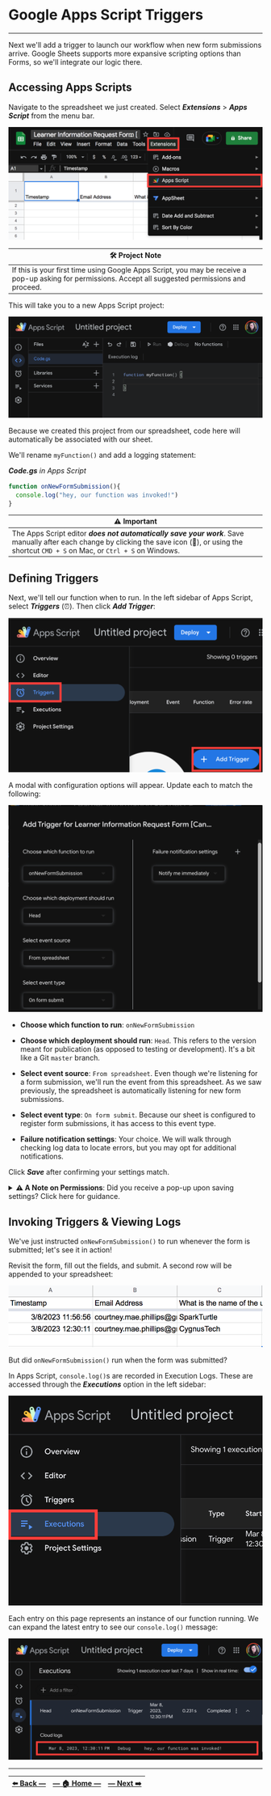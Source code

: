 # Google Apps Script Triggers   
---

Next we'll add a trigger to launch our workflow when new form submissions arrive. Google Sheets supports more expansive scripting options than Forms, so we'll integrate our logic there.

## Accessing Apps Scripts

Navigate to the spreadsheet we just created. Select **_Extensions_** > **_Apps Script_** from the menu bar.

![Screenshot depicting user selecting the Extensions option from the Google Sheets toolbar, and clicking Apps Script from the resulting dropdown menu](../assets/images/accessing_apps_script_from_google_sheets.png "App Scripts can be accessed by selecting Extensions > Apps Script from the top toolbar in Google Sheets'")

| 🛠️  Project Note |
|--------------------|
| If this is your first time using Google Apps Script, you may be receive a pop-up asking for permissions. Accept all suggested permissions and proceed. |

This will take you to a new Apps Script project:

![Screenshot of in-browser code editor for new Google Apps Script project ](../assets/images/new_apps_script_file_in_browser_editor.png "This is the default view for a new Google Apps Script project")

Because we created this project from our spreadsheet, code here will automatically be associated with our sheet.

We'll rename `myFunction()` and add a logging statement:

_**Code.gs** in Apps Script_
```javascript
function onNewFormSubmission(){
  console.log("hey, our function was invoked!")
}
```

| ⚠️  Important  |
|--------------------|
| The Apps Script editor **_does not automatically save your work_**. Save manually after each change by clicking the save icon (💾), or using the shortcut `CMD + S` on Mac, or `Ctrl + S` on Windows. |

## Defining Triggers

Next, we'll tell our function when to run. In the left sidebar of Apps Script, select **_Triggers_** (⏰). Then click **_Add Trigger_**:

![Google Apps Script interface, with options for Triggers and Add New Trigger emphasized ](../assets/images/adding_new_trigger_to_apps_script.png)

A modal with configuration options will appear. Update each to match the following:

![Screenshot of trigger configuration options in Google Apps Script ](../assets/images/app_script_trigger_settings.png)

- **Choose which function to run**: `onNewFormSubmission`

- **Choose which deployment should run**: `Head`. This refers to the version meant for publication (as opposed to testing or development). It's a bit like a Git `master` branch.

- **Select event source**: `From spreadsheet`. Even though we're listening for a form submission, we'll run the event from this spreadsheet. As we saw previously, the spreadsheet is automatically listening for new form submissions.

- **Select event type**: `On form submit`. Because our sheet is configured to register form submissions, it has access to this event type.

- **Failure notification settings**: Your choice. We will walk through checking log data to locate errors, but you may opt for additional notifications.

Click _**Save**_ after confirming your settings match.

<details><summary><b>⚠️  A Note on Permissions</b>: Did you receive a pop-up upon saving settings? Click here for guidance.  </summary>
<br>
<p>
You may a pop-up warning <em>Google hasn't verified this app</em>. At the bottom of this window is a small link reading <em>Advanced</em>. Click this. A menu will expand, reading <em>"Continue only if you understand the risks and trust the developer (YOUR-GOOGLE-ACCOUNT@gmail.com)."</em>
</p>
<p>
This warning may feel alarming. But notice that the developer you are entrusting is <b><em>yourself</em></b>. You are granting yourself the ability to run UrlFetchApp in your own account. Click the small link reading <em>Go to Untitled project (unsafe)</em>. Click <em>Allow</em> in the next screen.
</p>
<p>
At the conclusion of this module, feel free to revoke permissions granted for this learning exercise.
</p>
<p>
After allowing these permissions, revisit and repeat the instructions in the paragraph above.
</details>

## Invoking Triggers & Viewing Logs

We've just instructed `onNewFormSubmission()` to run whenever the form is submitted; let's see it in action!

Revisit the form, fill out the fields, and submit. A second row will be appended to your spreadsheet:

![Screenshot Google Sheet with two rows of form data visible ](../assets/images/second_form_submission_in_sheet.png)

But did `onNewFormSubmission()` run when the form was submitted?

In Apps Script, `console.log()`s are recorded in Execution Logs. These are accessed through the **_Executions_** option in the left sidebar:

![Screenshot Google Sheet with two rows of form data visible ](../assets/images/executions_in_apps_script.png)

Each entry on this page represents an instance of our function running. We can expand the latest entry to see our `console.log()` message:

![Screenshot Google Sheet with two rows of form data visible ](../assets/images/log_message_visible_in_executions_log.png)

---

| [⬅️  Back —](./2.0_google_form_setup.md) | [— 🏠 Home —](https://github.com/courtneyphillips/project-canis-educere) | [— Next  ➡️](./3.0_google_cloud_platform_setup.md) |
| --- | --- | --- |
